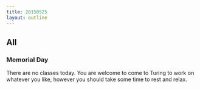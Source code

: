 ```yaml
---
title: 20150525
layout: outline
---
```


## All

### Memorial Day

There are no classes today. You are welcome to come to Turing to work on whatever you like,
however you should take some time to rest and relax.

